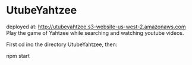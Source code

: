 # UtubeYahtzee
deployed at: http://utubeyahtzee.s3-website-us-west-2.amazonaws.com  
Play the game of Yahtzee while searching and watching youtube videos.  

First cd ino the directory UtubeYahtzee, then:  

npm start  

